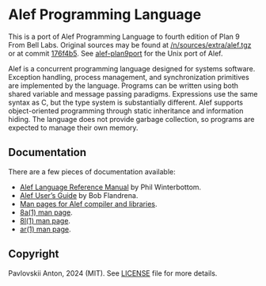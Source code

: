 # Alef Programming Language

This is a port of Alef Programming Language to fourth edition of Plan 9 From Bell Labs. Original sources may be found at [/n/sources/extra/alef.tgz](https://9p.io/sources/extra/alef.tgz) or at commit [176f4b5](https://github.com/anton2920/alef-plan9/tree/176f4b583e724bcdbc5148be44392d0b4344f136). See [alef-plan9port](https://github.com/anton2920/alef-plan9port) for the Unix port of Alef.

Alef is a concurrent programming language designed for systems software. Exception handling, process management, and synchronization primitives are implemented by the language. Programs can be written using both shared variable and message passing paradigms. Expressions use the same syntax as C, but the type system is substantially different. Alef supports object-oriented programming through static inheritance and information hiding. The language does not provide garbage collection, so programs are expected to manage their own memory.

## Documentation

There are a few pieces of documentation available:

- [Alef Language Reference Manual](sys/doc/alef/alef.pdf) by Phil Winterbottom.
- [Alef User’s Guide](sys/doc/alef/ug.pdf) by Bob Flandrena.
- [Man pages for Alef compiler and libraries](sys/man/).
- [8a(1) man page](https://9p.io/magic/man2html/1/8a).
- [8l(1) man page](https://9p.io/magic/man2html/1/8l).
- [ar(1) man page](https://9p.io/magic/man2html/1/ar).

## Copyright

Pavlovskii Anton, 2024 (MIT). See [LICENSE](LICENSE) file for more details.
